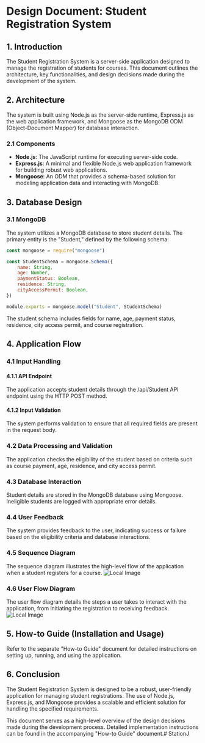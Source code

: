 # Design Document: Student Registration System

## 1. Introduction

The Student Registration System is a server-side application designed to manage the registration of students for courses. This document outlines the architecture, key functionalities, and design decisions made during the development of the system.

## 2. Architecture

The system is built using Node.js as the server-side runtime, Express.js as the web application framework, and Mongoose as the MongoDB ODM (Object-Document Mapper) for database interaction.

### 2.1 Components

- **Node.js**: The JavaScript runtime for executing server-side code.
- **Express.js**: A minimal and flexible Node.js web application framework for building robust web applications.
- **Mongoose**: An ODM that provides a schema-based solution for modeling application data and interacting with MongoDB.

## 3. Database Design

### 3.1 MongoDB

The system utilizes a MongoDB database to store student details. The primary entity is the "Student," defined by the following schema:

```javascript
const mongoose = require("mongoose")

const StudentSchema = mongoose.Schema({
    name: String,
    age: Number,
    paymentStatus: Boolean,
    residence: String,
    cityAccessPermit: Boolean,
})

module.exports = mongoose.model("Student", StudentSchema)
```
The student schema includes fields for name, age, payment status, residence, city access permit, and course registration.

## 4. Application Flow
### 4.1 Input Handling
#### 4.1.1 API Endpoint
The application accepts student details through the /api/Student API endpoint using the HTTP POST method.

#### 4.1.2 Input Validation
The system performs validation to ensure that all required fields are present in the request body.

### 4.2 Data Processing and Validation
The application checks the eligibility of the student based on criteria such as course payment, age, residence, and city access permit.

### 4.3 Database Interaction
Student details are stored in the MongoDB database using Mongoose. Ineligible students are logged with appropriate error details.

### 4.4 User Feedback
The system provides feedback to the user, indicating success or failure based on the eligibility criteria and database interactions.

### 4.5 Sequence Diagram
The sequence diagram illustrates the high-level flow of the application when a student registers for a course.
![Local Image](./image/sequencediagram.png)

### 4.6 User Flow Diagram
The user flow diagram details the steps a user takes to interact with the application, from initiating the registration to receiving feedback.
![Local Image](./image/userflowdiagram.png)

## 5. How-to Guide (Installation and Usage)
Refer to the separate "How-to Guide" document for detailed instructions on setting up, running, and using the application.

## 6. Conclusion
The Student Registration System is designed to be a robust, user-friendly application for managing student registrations. The use of Node.js, Express.js, and Mongoose provides a scalable and efficient solution for handling the specified requirements.

This document serves as a high-level overview of the design decisions made during the development process. Detailed implementation instructions can be found in the accompanying "How-to Guide" document.#   S t a t i o n J  
 